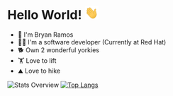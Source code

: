 # Hello World! <img src="https://raw.githubusercontent.com/CryptoRodeo/CryptoRodeo/master/wave.gif" width = 30px height="30px">

- 🔭 I'm Bryan Ramos
- 👨‍💻 I'm a software developer (Currently at Red Hat)
- 🐕 Own 2 wonderful yorkies 
- 🏋️ Love to lift
- ⛰️ Love to hike

![Stats Overview](https://github-readme-stats.vercel.app/api?username=CryptoRodeo&show_icons=true&hide_border=true)
[![Top Langs](https://github-readme-stats.vercel.app/api/top-langs/?username=CryptoRodeo&layout=compact&hide_border=true)](https://github.com/anuraghazra/github-readme-stats)



 

<!--
**CryptoRodeo/CryptoRodeo** is a ✨ _special_ ✨ repository because its `README.md` (this file) appears on your GitHub profile.

Here are some ideas to get you started:

- 🔭 I’m currently working on ...
- 🌱 I’m currently learning ...
- 👯 I’m looking to collaborate on ...
- 🤔 I’m looking for help with ...
- 💬 Ask me about ...
- 📫 How to reach me: ...
- 😄 Pronouns: ...
- ⚡ Fun fact: ...
-->
